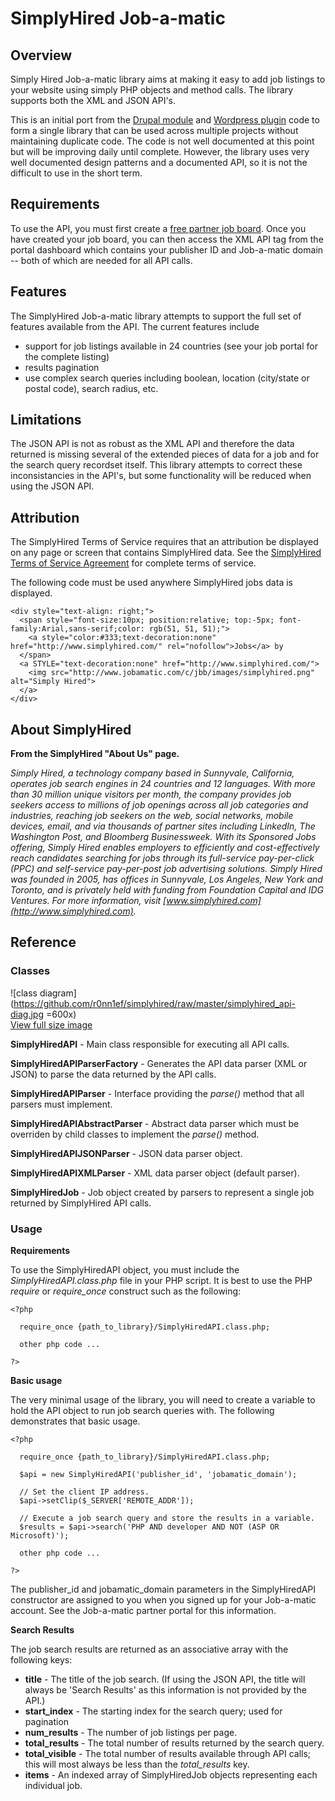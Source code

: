 # SimplyHired Job-a-matic

## Overview

Simply Hired Job-a-matic library aims at making it easy to add job listings to your website using simply PHP objects and method calls. The library supports both the XML and JSON API's.

This is an initial port from the [Drupal module](https://drupal.org/project/simply_hired_job_a_matic) and [Wordpress plugin](http://wordpress.org/plugins/sh-jobamatic/) code to form a single library that can be used across multiple projects without maintaining duplicate code. The code is not well documented at this point but will be improving daily until complete. However, the library uses very well documented design patterns and a documented API, so it is not the difficult to use in the short term.

## Requirements

To use the API, you must first create a [free partner job board](https://www.jobamatic.com/a/jbb/partner-register-account). Once you have created your job board, you can then access the XML API tag from the portal dashboard which contains your publisher ID and Job-a-matic domain -- both of which are needed for all API calls.

## Features

The SimplyHired Job-a-matic library attempts to support the full set of features available from the API. The current features include

* support for job listings available in 24 countries (see your job portal for the complete listing)
* results pagination
* use complex search queries including boolean, location (city/state or postal code), search radius, etc.

## Limitations

The JSON API is not as robust as the XML API and therefore the data returned is missing several of the extended pieces of data for a job and for the search query recordset itself. This library attempts to correct these inconsistancies in the API's, but some functionality will be reduced when using the JSON API.


## Attribution

The SimplyHired Terms of Service requires that an attribution be displayed on
any page or screen that contains SimplyHired data. See the
[SimplyHired Terms of Service Agreement](www.jobamatic.com/jbb-static/terms-of-service) for
complete terms of service.

The following code must be used anywhere SimplyHired jobs data is displayed.

    <div style="text-align: right;">
      <span style="font-size:10px; position:relative; top:-5px; font-family:Arial,sans-serif;color: rgb(51, 51, 51);">
        <a style="color:#333;text-decoration:none" href="http://www.simplyhired.com/" rel="nofollow">Jobs</a> by
      </span>
      <a STYLE="text-decoration:none" href="http://www.simplyhired.com/">
        <img src="http://www.jobamatic.com/c/jbb/images/simplyhired.png" alt="Simply Hired">
      </a>
    </div>

## About SimplyHired

**From the SimplyHired "About Us" page.**

_Simply Hired, a technology company based in Sunnyvale, California, operates job search engines in 24 countries and 12 languages. With more than 30 million unique visitors per month, the company provides job seekers access to millions of job openings across all job categories and industries, reaching job seekers on the web, social networks, mobile devices, email, and via thousands of partner sites including LinkedIn, The Washington Post, and Bloomberg Businessweek. With its Sponsored Jobs offering, Simply Hired enables employers to efficiently and cost-effectively reach candidates searching for jobs through its full-service pay-per-click (PPC) and self-service pay-per-post job advertising solutions. Simply Hired was founded in 2005, has offices in Sunnyvale, Los Angeles, New York and Toronto, and is privately held with funding from Foundation Capital and IDG Ventures. For more information, visit [www.simplyhired.com](http://www.simplyhired.com)._

## Reference

### Classes

![class diagram](https://github.com/r0nn1ef/simplyhired/raw/master/simplyhired_api-diag.jpg =600x)  
[View full size image](https://github.com/r0nn1ef/simplyhired/raw/master/simplyhired_api-diag.jpg)

**SimplyHiredAPI** - Main class responsible for executing all API calls.

**SimplyHiredAPIParserFactory** - Generates the API data parser (XML or JSON) to parse the data returned by the API calls.

**SimplyHiredAPIParser** - Interface providing the _parse()_ method that all parsers must implement.

**SimplyHiredAPIAbstractParser** - Abstract data parser which must be overriden by child classes to implement the _parse()_ method.

**SimplyHiredAPIJSONParser** - JSON data parser object.

**SimplyHiredAPIXMLParser** - XML data parser object (default parser).

**SimplyHiredJob** - Job object created by parsers to represent a single job returned by SimplyHired API calls.

### Usage

**Requirements**

To use the SimplyHiredAPI object, you must include the _SimplyHiredAPI.class.php_ file in your PHP script. It is best to use the PHP _require_ or _require_once_ construct such as the following:

    <?php
    
      require_once {path_to_library}/SimplyHiredAPI.class.php;
      
      other php code ...
      
    ?>

**Basic usage**

The very minimal usage of the library, you will need to create a variable to hold the API object to run job search queries with. The following demonstrates that basic usage.

    <?php
    
      require_once {path_to_library}/SimplyHiredAPI.class.php;
      
      $api = new SimplyHiredAPI('publisher_id', 'jobamatic_domain');
      
      // Set the client IP address.
      $api->setClip($_SERVER['REMOTE_ADDR']);
      
      // Execute a job search query and store the results in a variable.
      $results = $api->search('PHP AND developer AND NOT (ASP OR Microsoft)');
      
      other php code ...
      
    ?>
    
The publisher_id and jobamatic_domain parameters in the SimplyHiredAPI constructor are assigned to you when  you signed up for your Job-a-matic account. See the Job-a-matic partner portal for this information.

**Search Results**

The job search results are returned as an associative array with the following keys:

* **title** - The title of the job search. (If using the JSON API, the title will always be 'Search Results' as this information is not provided by the API.)
* **start_index** - The starting index for the search query; used for pagination
* **num_results** - The number of job listings per page.
* **total_results** - The total number of results returned by the search query.
* **total_visible** - The total number of results available through API calls; this will most always be less than the _total_results_ key.
* **items** - An indexed array of SimplyHiredJob objects representing each individual job.